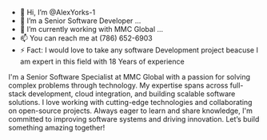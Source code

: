 - 👋 Hi, I’m @AlexYorks-1
- 👀 I’m a Senior Software Developer  ...
- 🌱 I’m currently working with MMC Global  ...
- 📫 You can reach me at (786) 652-6903
- ⚡ Fact: I would love to take any software Development project beacuse I am expert in this field with 18 Years of experience 

I'm a Senior Software Specialist at MMC Global with a passion for solving complex problems through technology. My expertise spans across full-stack development, cloud integration, and building scalable software solutions. I love working with cutting-edge technologies and collaborating on open-source projects.
Always eager to learn and share knowledge, I'm committed to improving software systems and driving innovation. Let’s build something amazing together!
